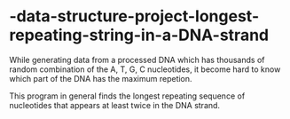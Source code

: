 # -data-structure-project-longest-repeating-string-in-a-DNA-strand

While generating data from a processed DNA which has thousands of random combination of the A, T, G, C nucleotides, it become hard to know which part of the DNA has the maximum repetion. 

This program in general finds the longest repeating sequence of nucleotides that appears at least twice in the DNA strand. 
